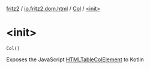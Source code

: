 [fritz2](../../index.md) / [io.fritz2.dom.html](../index.md) / [Col](index.md) / [&lt;init&gt;](./-init-.md)

# &lt;init&gt;

`Col()`

Exposes the JavaScript [HTMLTableColElement](https://developer.mozilla.org/en/docs/Web/API/HTMLTableColElement) to Kotlin

